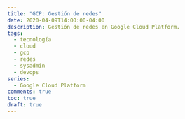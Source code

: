 ```yaml
---
title: "GCP: Gestión de redes"
date: 2020-04-09T14:00:00-04:00
description: Gestión de redes en Google Cloud Platform.
tags:
  - tecnología
  - cloud
  - gcp
  - redes
  - sysadmin
  - devops
series:
  - Google Cloud Platform
comments: true
toc: true
draft: true
---
```


